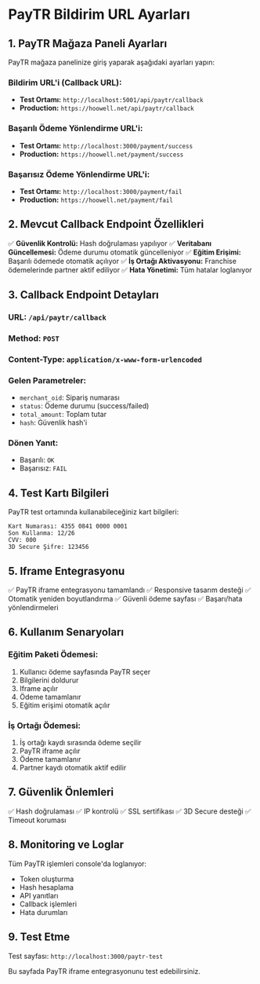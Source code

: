 # PayTR Bildirim URL Ayarları

## 1. PayTR Mağaza Paneli Ayarları

PayTR mağaza panelinize giriş yaparak aşağıdaki ayarları yapın:

### Bildirim URL'i (Callback URL):
- **Test Ortamı:** `http://localhost:5001/api/paytr/callback`
- **Production:** `https://hoowell.net/api/paytr/callback`

### Başarılı Ödeme Yönlendirme URL'i:
- **Test Ortamı:** `http://localhost:3000/payment/success`
- **Production:** `https://hoowell.net/payment/success`

### Başarısız Ödeme Yönlendirme URL'i:
- **Test Ortamı:** `http://localhost:3000/payment/fail`
- **Production:** `https://hoowell.net/payment/fail`

## 2. Mevcut Callback Endpoint Özellikleri

✅ **Güvenlik Kontrolü:** Hash doğrulaması yapılıyor
✅ **Veritabanı Güncellemesi:** Ödeme durumu otomatik güncelleniyor
✅ **Eğitim Erişimi:** Başarılı ödemede otomatik açılıyor
✅ **İş Ortağı Aktivasyonu:** Franchise ödemelerinde partner aktif ediliyor
✅ **Hata Yönetimi:** Tüm hatalar loglanıyor

## 3. Callback Endpoint Detayları

### URL: `/api/paytr/callback`
### Method: `POST`
### Content-Type: `application/x-www-form-urlencoded`

### Gelen Parametreler:
- `merchant_oid`: Sipariş numarası
- `status`: Ödeme durumu (success/failed)
- `total_amount`: Toplam tutar
- `hash`: Güvenlik hash'i

### Dönen Yanıt:
- Başarılı: `OK`
- Başarısız: `FAIL`

## 4. Test Kartı Bilgileri

PayTR test ortamında kullanabileceğiniz kart bilgileri:

```
Kart Numarası: 4355 0841 0000 0001
Son Kullanma: 12/26
CVV: 000
3D Secure Şifre: 123456
```

## 5. Iframe Entegrasyonu

✅ PayTR iframe entegrasyonu tamamlandı
✅ Responsive tasarım desteği
✅ Otomatik yeniden boyutlandırma
✅ Güvenli ödeme sayfası
✅ Başarı/hata yönlendirmeleri

## 6. Kullanım Senaryoları

### Eğitim Paketi Ödemesi:
1. Kullanıcı ödeme sayfasında PayTR seçer
2. Bilgilerini doldurur
3. Iframe açılır
4. Ödeme tamamlanır
5. Eğitim erişimi otomatik açılır

### İş Ortağı Ödemesi:
1. İş ortağı kaydı sırasında ödeme seçilir
2. PayTR iframe açılır
3. Ödeme tamamlanır
4. Partner kaydı otomatik aktif edilir

## 7. Güvenlik Önlemleri

✅ Hash doğrulaması
✅ IP kontrolü
✅ SSL sertifikası
✅ 3D Secure desteği
✅ Timeout koruması

## 8. Monitoring ve Loglar

Tüm PayTR işlemleri console'da loglanıyor:
- Token oluşturma
- Hash hesaplama
- API yanıtları
- Callback işlemleri
- Hata durumları

## 9. Test Etme

Test sayfası: `http://localhost:3000/paytr-test`

Bu sayfada PayTR iframe entegrasyonunu test edebilirsiniz.